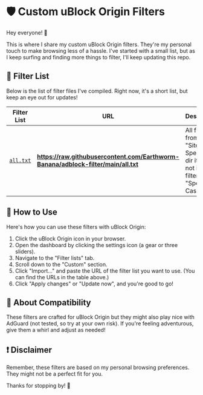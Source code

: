 # 🛡️ Custom uBlock Origin Filters

Hey everyone! 👋

This is where I share my custom uBlock Origin filters. They're my personal touch to make browsing less of a hassle. I've started with a small list, but as I keep surfing and finding more things to filter, I'll keep updating this repo.

## 📜 Filter List

Below is the list of filter files I've compiled. Right now, it's a short list, but keep an eye out for updates!


| Filter List                                                                                 | URL                                                                                | Description                                                                                 |
| --------------------------------------------------------------------------------------------- | ------------------------------------------------------------------------------------ | --------------------------------------------------------------------------------------------- |
| [`all.txt`](https://raw.githubusercontent.com/Earthworm-Banana/adblock-filter/main/all.txt) | **https://raw.githubusercontent.com/Earthworm-Banana/adblock-filter/main/all.txt** | All filters from the "Site Specific" dir it does not include filters from "Specific Cases" |

## 🚀 How to Use

Here's how you can use these filters with uBlock Origin:

1. Click the uBlock Origin icon in your browser.
2. Open the dashboard by clicking the settings icon (a gear or three sliders).
3. Navigate to the "Filter lists" tab.
4. Scroll down to the "Custom" section.
5. Click "Import..." and paste the URL of the filter list you want to use. (You can find the URLs in the table above.)
6. Click "Apply changes" or "Update now", and you're good to go!

## 🧐 About Compatibility

These filters are crafted for uBlock Origin but they might also play nice with AdGuard (not tested, so try at your own risk). If you're feeling adventurous, give them a whirl and adjust as needed!

## ❗ Disclaimer

Remember, these filters are based on my personal browsing preferences. They might not be a perfect fit for you.

Thanks for stopping by! 🌟
